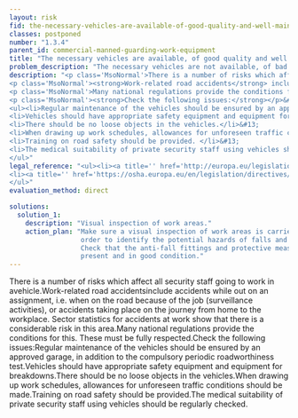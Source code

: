 ```yaml
---
layout: risk
fid: the-necessary-vehicles-are-available-of-good-quality-and-well-maintained
classes: postponed
number: "1.3.4"
parent_id: commercial-manned-guarding-work-equipment
title: "The necessary vehicles are available, of good quality and well maintained."
problem_description: "The necessary vehicles are not available, of bad quality and/or poorly maintained."
description: "<p class='MsoNormal'>There is a number of risks which affect all security staff going to work in a <strong>vehicle</strong>. </p>&#13;
<p class='MsoNormal'><strong>Work-related road accidents</strong> include accidents while out on an assignment, i.e. when on the road because of the job (surveillance activities), or accidents taking place on the journey from home to the workplace. Sector statistics for accidents at work show that there is a considerable risk in this area.</p>&#13;
<p class='MsoNormal'>Many national regulations provide the conditions for this. These must be fully respected.</p>&#13;
<p class='MsoNormal'><strong>Check the following issues:</strong></p>&#13;
<ul><li>Regular maintenance of the vehicles should be ensured by an approved garage, in addition to the compulsory periodic roadworthiness test. </li>&#13;
<li>Vehicles should have appropriate safety equipment and equipment for breakdowns.</li>&#13;
<li>There should be no loose objects in the vehicles.</li>&#13;
<li>When drawing up work schedules, allowances for unforeseen traffic conditions should be made. </li>&#13;
<li>Training on road safety should be provided. </li>&#13;
<li>The medical suitability of private security staff using vehicles should be regularly checked.</li>&#13;
</ul>"
legal_reference: "<ul><li><a title='' href='http://europa.eu/legislation_summaries/employment_and_social_policy/health_hygiene_safety_at_work/c11113_en.htm' rel='nofollow' target='_blank'>89/391/CEE Implementing measures to improve the health and safety of workers (framework directive).</a></li>&#13;
<li><a title='' href='https://osha.europa.eu/en/legislation/directives/workplaces-equipment-signs-personal-protective-equipment/osh-directives/3' rel='nofollow' target='_blank'>2009/104/EC Directive on the minimum safety and health requirements for the use of work equipment.</a></li>&#13;
</ul>"
evaluation_method: direct

solutions:
  solution_1:
    description: "Visual inspection of work areas."
    action_plan: "Make sure a visual inspection of work areas is carried out in
                  order to identify the potential hazards of falls and slips.
                  Check that the anti-fall fittings and protective measures are
                  present and in good condition."
---
```

There is a number of risks which affect all security staff going to work in
avehicle.Work-related road accidentsinclude accidents while out on an
assignment, i.e. when on the road because of the job (surveillance
activities), or accidents taking place on the journey from home to the
workplace. Sector statistics for accidents at work show that there is a
considerable risk in this area.Many national regulations provide the
conditions for this. These must be fully respected.Check the following
issues:Regular maintenance of the vehicles should be ensured by an approved
garage, in addition to the compulsory periodic roadworthiness test.Vehicles
should have appropriate safety equipment and equipment for breakdowns.There
should be no loose objects in the vehicles.When drawing up work schedules,
allowances for unforeseen traffic conditions should be made.Training on road
safety should be provided.The medical suitability of private security staff
using vehicles should be regularly checked.


